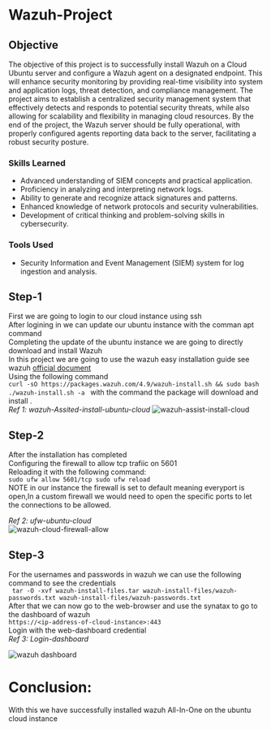 # Wazuh-Project

## Objective
The objective of this project is to successfully install Wazuh on a Cloud Ubuntu server and configure a Wazuh agent on a designated endpoint. This will enhance security monitoring by providing real-time visibility into system and application logs, threat detection, and compliance management. The project aims to establish a centralized security management system that effectively detects and responds to potential security threats, while also allowing for scalability and flexibility in managing cloud resources. By the end of the project, the Wazuh server should be fully operational, with properly configured agents reporting data back to the server, facilitating a robust security posture.
### Skills Learned


- Advanced understanding of SIEM concepts and practical application.
- Proficiency in analyzing and interpreting network logs.
- Ability to generate and recognize attack signatures and patterns.
- Enhanced knowledge of network protocols and security vulnerabilities.
- Development of critical thinking and problem-solving skills in cybersecurity.

### Tools Used


- Security Information and Event Management (SIEM) system for log ingestion and analysis.

## Step-1
First we are going to login to our cloud instance using ssh<br>
After logining in we can update our ubuntu instance with the comman apt command <br>
Completing the update of the ubuntu instance we are going to directly download and install Wazuh <br>
In this project we are going to use the wazuh easy installation guide see wazuh <a href="https://documentation.wazuh.com/current/quickstart.html">official document</a><br>
Using the following command <br>
``
curl -sO https://packages.wazuh.com/4.9/wazuh-install.sh && sudo bash ./wazuh-install.sh -a 
``
with the command the package will download and install .<br>
*Ref 1: wazuh-Assited-install-ubuntu-cloud*
![wazuh-assist-install-cloud](https://github.com/user-attachments/assets/649eb8f3-d3a1-44bf-aeb5-8a86953a976d)

## Step-2
After the installation has completed <br>
Configuring the firewall to allow tcp trafiic on 5601<br>
Reloading it with the following command:<br>
``sudo ufw allow 5601/tcp
sudo ufw reload
``<br>
NOTE in our instance the firewall is set to default meaning everyport is open,In a custom firewall we would need to open the specific ports to let the connections to be allowed.<br>

*Ref 2: ufw-ubuntu-cloud*<br>
![wazuh-cloud-firewall-allow](https://github.com/user-attachments/assets/2f0200a6-b543-4554-bed6-f84311ab9019)
## Step-3
For the usernames and passwords in wazuh we can use the following command to see the credentials<br>
`` tar -O -xvf wazuh-install-files.tar wazuh-install-files/wazuh-passwords.txt
wazuh-install-files/wazuh-passwords.txt``
<br>
After that we can now go to the web-browser and use the synatax to go to the dashboard of wazuh<br>
``https://<ip-address-of-cloud-instance>:443``<br>
Login with the web-dashboard credential<br>
*Ref 3: Login-dashboard*

![wazuh dashboard](https://github.com/user-attachments/assets/755d2afb-1799-4446-a03b-c73b9775c31d)

# Conclusion:
With this we have successfully installed wazuh All-In-One on the ubuntu cloud instance 



